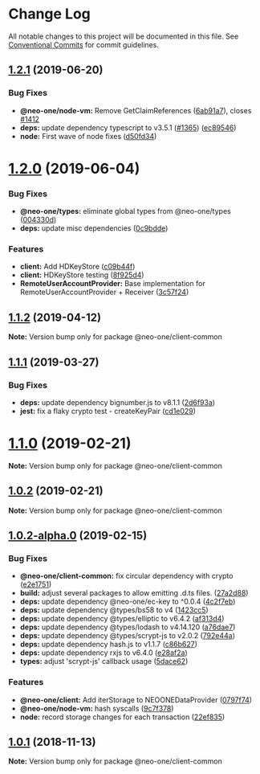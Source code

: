# Change Log

All notable changes to this project will be documented in this file.
See [Conventional Commits](https://conventionalcommits.org) for commit guidelines.

## [1.2.1](https://github.com/neo-one-suite/neo-one/compare/@neo-one/client-common@1.2.0...@neo-one/client-common@1.2.1) (2019-06-20)


### Bug Fixes

* **@neo-one/node-vm:** Remove GetClaimReferences ([6ab91a7](https://github.com/neo-one-suite/neo-one/commit/6ab91a7)), closes [#1412](https://github.com/neo-one-suite/neo-one/issues/1412)
* **deps:** update dependency typescript to v3.5.1 ([#1365](https://github.com/neo-one-suite/neo-one/issues/1365)) ([ec89546](https://github.com/neo-one-suite/neo-one/commit/ec89546))
* **node:** First wave of node fixes ([d50fd34](https://github.com/neo-one-suite/neo-one/commit/d50fd34))





# [1.2.0](https://github.com/neo-one-suite/neo-one/compare/@neo-one/client-common@1.1.2...@neo-one/client-common@1.2.0) (2019-06-04)


### Bug Fixes

* **@neo-one/types:** eliminate global types from @neo-one/types ([004330d](https://github.com/neo-one-suite/neo-one/commit/004330d))
* **deps:** update misc dependencies ([0c9bdde](https://github.com/neo-one-suite/neo-one/commit/0c9bdde))


### Features

* **client:** Add HDKeyStore ([c09b44f](https://github.com/neo-one-suite/neo-one/commit/c09b44f))
* **client:** HDKeyStore testing ([8f925d4](https://github.com/neo-one-suite/neo-one/commit/8f925d4))
* **RemoteUserAccountProvider:** Base implementation for RemoteUserAccountProvider + Receiver ([3c57f24](https://github.com/neo-one-suite/neo-one/commit/3c57f24))





## [1.1.2](https://github.com/neo-one-suite/neo-one/compare/@neo-one/client-common@1.1.1...@neo-one/client-common@1.1.2) (2019-04-12)

**Note:** Version bump only for package @neo-one/client-common





## [1.1.1](https://github.com/neo-one-suite/neo-one/compare/@neo-one/client-common@1.1.0...@neo-one/client-common@1.1.1) (2019-03-27)


### Bug Fixes

* **deps:** update dependency bignumber.js to v8.1.1 ([2d6f93a](https://github.com/neo-one-suite/neo-one/commit/2d6f93a))
* **jest:** fix a flaky crypto test - createKeyPair ([cd1e029](https://github.com/neo-one-suite/neo-one/commit/cd1e029))





# [1.1.0](https://github.com/neo-one-suite/neo-one/compare/@neo-one/client-common@1.0.2...@neo-one/client-common@1.1.0) (2019-02-21)

**Note:** Version bump only for package @neo-one/client-common





## [1.0.2](https://github.com/neo-one-suite/neo-one/compare/@neo-one/client-common@1.0.2-alpha.0...@neo-one/client-common@1.0.2) (2019-02-21)

**Note:** Version bump only for package @neo-one/client-common





## [1.0.2-alpha.0](https://github.com/neo-one-suite/neo-one/compare/@neo-one/client-common@1.0.1...@neo-one/client-common@1.0.2-alpha.0) (2019-02-15)


### Bug Fixes

* **@neo-one/client-common:** fix circular dependency with crypto ([e2e1751](https://github.com/neo-one-suite/neo-one/commit/e2e1751))
* **build:** adjust several packages to allow emitting .d.ts files. ([27a2d88](https://github.com/neo-one-suite/neo-one/commit/27a2d88))
* **deps:** update dependency @neo-one/ec-key to ^0.0.4 ([4c2f7eb](https://github.com/neo-one-suite/neo-one/commit/4c2f7eb))
* **deps:** update dependency @types/bs58 to v4 ([1423cc5](https://github.com/neo-one-suite/neo-one/commit/1423cc5))
* **deps:** update dependency @types/elliptic to v6.4.2 ([af313d4](https://github.com/neo-one-suite/neo-one/commit/af313d4))
* **deps:** update dependency @types/lodash to v4.14.120 ([a76dae7](https://github.com/neo-one-suite/neo-one/commit/a76dae7))
* **deps:** update dependency @types/scrypt-js to v2.0.2 ([792e44a](https://github.com/neo-one-suite/neo-one/commit/792e44a))
* **deps:** update dependency hash.js to v1.1.7 ([c86b627](https://github.com/neo-one-suite/neo-one/commit/c86b627))
* **deps:** update dependency rxjs to v6.4.0 ([e28af2a](https://github.com/neo-one-suite/neo-one/commit/e28af2a))
* **types:** adjust 'scrypt-js' callback usage ([5dace62](https://github.com/neo-one-suite/neo-one/commit/5dace62))


### Features

* **@neo-one/client:** Add iterStorage to NEOONEDataProvider ([0797f74](https://github.com/neo-one-suite/neo-one/commit/0797f74))
* **@neo-one/node-vm:** hash syscalls ([9c7f378](https://github.com/neo-one-suite/neo-one/commit/9c7f378))
* **node:** record storage changes for each transaction ([22ef835](https://github.com/neo-one-suite/neo-one/commit/22ef835))





## [1.0.1](https://github.com/neo-one-suite/neo-one/compare/@neo-one/client-common@1.0.0...@neo-one/client-common@1.0.1) (2018-11-13)

**Note:** Version bump only for package @neo-one/client-common
